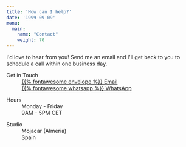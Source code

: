 ```yaml
---
title: 'How can I help?'
date: '1999-09-09'
menu:
  main:
    name: "Contact"
    weight: 70
---
```


I'd love to hear from you! Send me an email and I'll get back to you to
schedule a call within one business day.

<div class="d-flex justify-content-between mt-5">
    <dl>
        <dt>Get in Touch</dt>
        <dd>
            <a href="mailto:geert.eltink@gmail.com" aria-label="Email">
                {{% fontawesome envelope %}} Email
            </a>
            <br />
            <a href="https://wa.me/34673288434" aria-label="WhatsApp">
                {{% fontawesome whatsapp %}} WhatsApp
            </a>
        </dd>
    </dl>
    <dl>
        <dt>Hours</dt>
        <dd>
            Monday - Friday<br />
            9AM - 5PM CET
        </dd>
    </dl>
    <dl>
        <dt>Studio</dt>
        <dd>
            Mojacar (Almeria)<br />
            Spain
        </dd>
    </dl>
</div>
